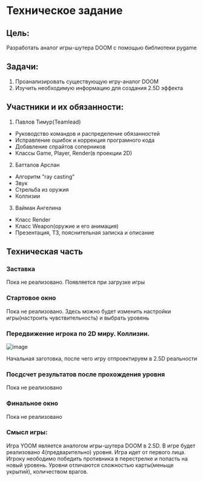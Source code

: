 # Техническое задание
## Цель:
Разработать аналог игры-шутера DOOM с помощью библиотеки pygame
## Задачи:
1. Проанализировать существующую игру-аналог DOOM
2. Изучить необходимую информацию для создания 2.5D эффекта
## Участники и их обязанности:
1. Павлов Тимур(Teamlead)
- Руководство командов и распределение обязанностей
- Исправление ошибок и коррекция програмного кода
- Добавление спрайтов соперников
- Классы Game, Player, Render(в проекции 2D)
2. Батталов Арслан
- Алгоритм "ray casting"
- Звук
- Стрельба из оружия
- Коллизии
3. Вайман Ангелина
- Класс Render
- Класс Weapon(оружие и его анимация)
- Презентация, ТЗ, пояснительная записка и описание
## Техническая часть
### Заставка
Пока не реализовано. Появляется при загрузке игры
### Стартовое окно
Пока не реализовано. Здесь можно будет изменить настройки игры(настроить чувствительность) и выбрать уровень
### Передвижение игрока по 2D миру. Коллизии.

![image](https://user-images.githubusercontent.com/92947429/147665359-ac0c8cec-4caf-4d2f-9d91-f4fc1b54d902.png)

Начальная заготовка, после чего игру отпроектируем в 2.5D реальности
### Посдсчет результатов после прохождения уровня
Пока не реализовано
### Финальное окно
Пока не реализовано
### Смысл игры:
Игра YOOM является аналогом игры-шутера DOOM в 2.5D. В игре будет реализовано 4(предварительно) уровня. Игра идет от первого лица. Игроку неободимо победить противника в перестрелке и попасть на новый уровень. Уровни отличаются сложностью карты(меньще укрытий), количеством врагов.
